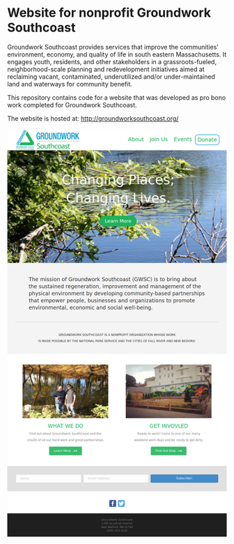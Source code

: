 # Website for nonprofit Groundwork Southcoast

Groundwork Southcoast provides services that improve the communities’ environment, economy, and quality of life in south eastern Massachusetts. It engages youth, residents, and other stakeholders in a grassroots-fueled, neighborhood-scale planning and redevelopment initiatives aimed at reclaiming vacant, contaminated, underutilized and/or under-maintained land and waterways for community benefit.

This repository contains code for a website that was developed as pro bono work completed for Groundwork Southcoast.

The website is hosted at: http://groundworksouthcoast.org/
<br><br>
![Screeshot of the website](https://github.com/DvdByrn/website-nonprofit-gw/blob/master/screenshot_GroundworkSouthCoast.png)

